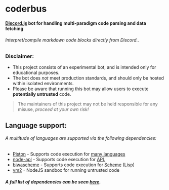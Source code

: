 # coderbus
#### [Discord.js](https://discord.js.org/) bot for handling multi-paradigm code parsing and data fetching

###### Interpret/compile markdown code blocks directly from Discord..

### Disclaimer:
- This project consists of an experimental bot, and is intended only for educational purposes.
- The bot does *not* meet production standards, and should only be hosted within isolated environments.
- Please be aware that running this bot may allow users to execute **potentially untrusted** code.
> The maintainers of this project may not be held responsible for any misuse, *proceed at your own risk!*

## Language support:
###### A multitude of languages are supported via the following dependencies:
- [Piston](https://github.com/engineer-man/piston) - Supports code execution for [many languages](https://github.com/engineer-man/piston#supported-languages)
- [node-apl](https://github.com/PlanetAPL/node-apl) - Supports code execution for [APL](https://tryapl.org/)
- [biwascheme](https://www.biwascheme.org/) - Supports code execution for [Scheme](https://www.scheme.com/tspl4/) (Lisp)
- [vm2](https://github.com/patriksimek/vm2) - NodeJS sandbox for running untrusted code

##### A full list of dependencies can be seen [here](https://github.com/bayrock/coderbus/network/dependencies).

